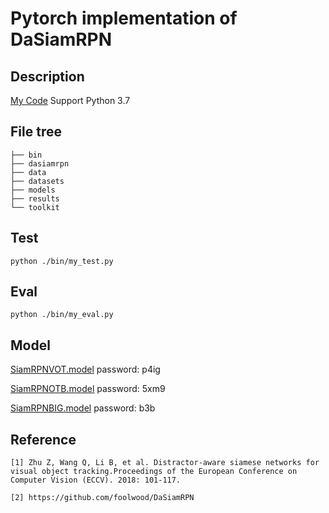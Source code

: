 # Pytorch implementation of DaSiamRPN
## Description

[My Code](https://github.com/HonglinChu/DaSiamRPN)
Support Python 3.7

## File tree
```
├── bin
├── dasiamrpn
├── data
├── datasets
├── models
├── results
└── toolkit
```

## Test
```
python ./bin/my_test.py
```

## Eval
```
python ./bin/my_eval.py
```

## Model

[SiamRPNVOT.model](https://pan.baidu.com/s/1V7GMgurufuILhzTSJ4LsYA) password: p4ig

[SiamRPNOTB.model](https://pan.baidu.com/s/1mpXaIDcf0HXf3vMccaSriw) password: 5xm9

[SiamRPNBIG.model](https://pan.baidu.com/s/10v3d3G7BYSRBanIgaL73_Q) password: b3b

## Reference
```
[1] Zhu Z, Wang Q, Li B, et al. Distractor-aware siamese networks for visual object tracking.Proceedings of the European Conference on Computer Vision (ECCV). 2018: 101-117.

[2] https://github.com/foolwood/DaSiamRPN
```
